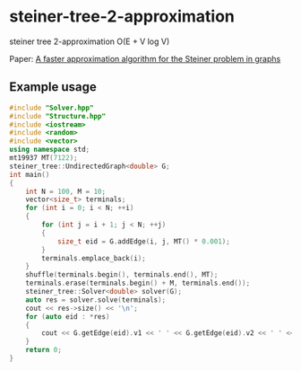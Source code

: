 # steiner-tree-2-approximation
steiner tree 2-approximation O(E + V log V)

Paper: [A faster approximation algorithm for the Steiner problem in graphs](https://www.sciencedirect.com/science/article/pii/002001908890066X)
## Example usage
```cpp
#include "Solver.hpp"
#include "Structure.hpp"
#include <iostream>
#include <random>
#include <vector>
using namespace std;
mt19937 MT(7122);
steiner_tree::UndirectedGraph<double> G;
int main()
{
    int N = 100, M = 10;
    vector<size_t> terminals;
    for (int i = 0; i < N; ++i)
    {
        for (int j = i + 1; j < N; ++j)
        {
            size_t eid = G.addEdge(i, j, MT() * 0.001);
        }
        terminals.emplace_back(i);
    }
    shuffle(terminals.begin(), terminals.end(), MT);
    terminals.erase(terminals.begin() + M, terminals.end());
    steiner_tree::Solver<double> solver(G);
    auto res = solver.solve(terminals);
    cout << res->size() << '\n';
    for (auto eid : *res)
    {
        cout << G.getEdge(eid).v1 << ' ' << G.getEdge(eid).v2 << ' ' << G.getEdge(eid).cost << endl;
    }
    return 0;
}
```